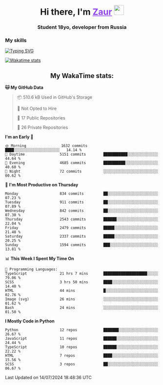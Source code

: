 <h1 align="center">
    Hi there, I'm 
    <a href="https://t.me/skyguy" target="_blank" style="color: #8C43EA">Zaur</a>
    <img src="https://github.com/blackcater/blackcater/raw/main/images/Hi.gif" height="32">
</h1>

<h3 align="center">
    Student 18yo, developer from Russia
</h3>  

### **My skills**
[![Typing SVG](https://readme-typing-svg.herokuapp.com?font=Oxanium&duration=3000&pause=1500&color=8C43EA&height=30&lines=Python:+FastAPI,+Flask,+Aiogram,+Telethon;SQL:+PostgreSQL,+SQLite;JavaScript/TypeScript:+React.js;HTML+(PUG),+CSS+(SCSS))](https://git.io/typing-svg)

[![Wakatime stats](https://github-readme-stats.vercel.app/api/wakatime?username=skyguy&hide_title=true&show_icons=true&title_color=8C43EA&icon_color=BE57EA&bg_color=30,191919,341b56&text_color=B1B1B1&border_radius=10&hide_border=true)](https://github.com/anuraghazra/github-readme-stats)


<h2 align="center"> My WakaTime stats: </h2>

<!--START_SECTION:waka-->
**🐱 My GitHub Data** 

> 📦 510.6 kB Used in GitHub's Storage 
 > 
> 🚫 Not Opted to Hire
 > 
> 📜 17 Public Repositories 
 > 
> 🔑 26 Private Repositories 
 > 
**I'm an Early 🐤** 

```text
🌞 Morning                1632 commits        ████░░░░░░░░░░░░░░░░░░░░░   14.14 % 
🌆 Daytime                5151 commits        ███████████░░░░░░░░░░░░░░   44.64 % 
🌃 Evening                4685 commits        ██████████░░░░░░░░░░░░░░░   40.60 % 
🌙 Night                  72 commits          ░░░░░░░░░░░░░░░░░░░░░░░░░   00.62 % 
```
📅 **I'm Most Productive on Thursday** 

```text
Monday                   834 commits         ██░░░░░░░░░░░░░░░░░░░░░░░   07.23 % 
Tuesday                  911 commits         ██░░░░░░░░░░░░░░░░░░░░░░░   07.89 % 
Wednesday                842 commits         ██░░░░░░░░░░░░░░░░░░░░░░░   07.30 % 
Thursday                 2543 commits        ██████░░░░░░░░░░░░░░░░░░░   22.04 % 
Friday                   2479 commits        █████░░░░░░░░░░░░░░░░░░░░   21.48 % 
Saturday                 2337 commits        █████░░░░░░░░░░░░░░░░░░░░   20.25 % 
Sunday                   1594 commits        ███░░░░░░░░░░░░░░░░░░░░░░   13.81 % 
```


📊 **This Week I Spent My Time On** 

```text
💬 Programming Languages: 
TypeScript               21 hrs 7 mins       ████████████████████░░░░░   79.06 % 
SCSS                     3 hrs 50 mins       ████░░░░░░░░░░░░░░░░░░░░░   14.40 % 
HTML                     44 mins             █░░░░░░░░░░░░░░░░░░░░░░░░   02.76 % 
Image (svg)              26 mins             ░░░░░░░░░░░░░░░░░░░░░░░░░   01.62 % 
Bash                     24 mins             ░░░░░░░░░░░░░░░░░░░░░░░░░   01.50 % 
```

**I Mostly Code in Python** 

```text
Python                   12 repos            ███████░░░░░░░░░░░░░░░░░░   26.67 % 
JavaScript               11 repos            ██████░░░░░░░░░░░░░░░░░░░   24.44 % 
TypeScript               10 repos            ██████░░░░░░░░░░░░░░░░░░░   22.22 % 
HTML                     7 repos             ████░░░░░░░░░░░░░░░░░░░░░   15.56 % 
SCSS                     3 repos             ██░░░░░░░░░░░░░░░░░░░░░░░   06.67 % 
```




 Last Updated on 14/07/2024 18:48:36 UTC
<!--END_SECTION:waka-->
